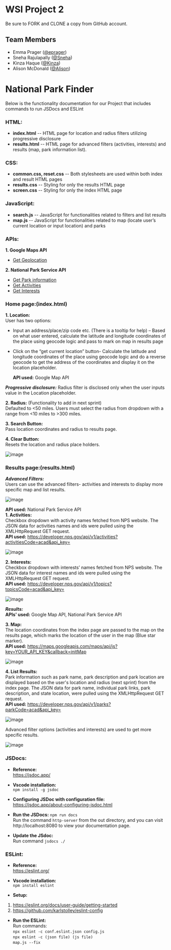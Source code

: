 # WSI Project 2

Be sure to FORK and CLONE a copy from GitHub account.

## Team Members
* Emma Prager ([@eprager](https://github.com/eprager/))
* Sneha Rajulapally ([@Sneha](https://github.com/SnehaRajulapally))
* Kinza Haque ([@Kinza](https://github.com/khaque1))
* Alison McDonald ([@Alison](https://github.com/missamcdonald))

# National Park Finder

Below is the functionality documentation for our Project that includes commands to run JSDocs and ESLint

### HTML: 
- **index.html** -- HTML page for location and radius filters utilizing progressive disclosure 
- **results.html** -- HTML page for advanced filters (activities, interests) and results (map, park information list).

### CSS: 
- **common.css, reset.css** -- Both stylesheets are used within both index and result HTML pages
- **results.css** -- Styling for only the results HTML page
- **screen.css** -- Styling for only the index HTML page

### JavaScript:
- **search.js** -- JavaScript for functionalities related to filters and list results
- **map.js** -- JavaScript for functionalities related to map (locate user’s current location or input location) and parks

### APIs:
**1. Google Maps API**
  - [Get Geolocation](https://maps.googleapis.com/maps/api/js?key=YOUR_API_KEY&callback=initMap)

**2. National Park Service API**
  - [Get Park information](https://developer.nps.gov/api/v1/parks?parkCode=acad&api_key=)
  - [Get Activities](https://developer.nps.gov/api/v1/activities?activitiesCode=acad&api_key=)
  - [Get Interests](https://developer.nps.gov/api/v1/topics?topicsCode=acad&api_key=)

### Home page:(index.html) 
**1. Location:** <br>
  User has two options:
- Input an address/place/zip code etc. (There is a tooltip for help) – Based on what user entered, calculate the latitude and longitude coordinates of the place using geocode logic and pass to mark on map in results page 
- Click on the “get current location” button- Calculate the latitude and longitude coordinates of the place using geocode logic and do a reverse geocode to get the address of the coordinates and display it on the location placeholder.

  **API used:** Google Map API

***Progressive disclosure:*** Radius filter is disclosed only when the user inputs value in the Location placeholder.

**2. Radius:** (Functionality to add in next sprint) <br>
Defaulted to <50 miles. Users must select the radius from dropdown with a range from <10 miles to >300 miles.

**3. Search Button:** <br>
Pass location coordinates and radius to results page.

**4. Clear Button:** <br>
Resets the location and radius place holders.

![image](https://user-images.githubusercontent.com/46754241/112546397-60db0580-8d87-11eb-9c8b-ab0b897f37ec.png)

### Results page:(results.html) 
***Advanced Filters:*** <br>
Users can use the advanced filters- activities and interests to display more specific map and list results.

![image](https://user-images.githubusercontent.com/46754241/112546688-be6f5200-8d87-11eb-865a-40dab0dc6118.png)

**API used:** National Park Service API <br>
**1. Activities:** <br>
Checkbox dropdown with activity names fetched from NPS website. The JSON data for activities names and ids were pulled using the XMLHttpRequest GET request. <br>
**API used:** https://developer.nps.gov/api/v1/activities?activitiesCode=acad&api_key=

![image](https://user-images.githubusercontent.com/46754241/112546784-e52d8880-8d87-11eb-886f-227a2a78336e.png)

**2. Interests:** <br>
Checkbox dropdown with interests’ names fetched from NPS website. The JSON data for interest names and ids were pulled using the XMLHttpRequest GET request. <br>
**API used:** https://developer.nps.gov/api/v1/topics?topicsCode=acad&api_key=

![image](https://user-images.githubusercontent.com/46754241/112546826-f8d8ef00-8d87-11eb-8b7a-4f77bc426ad3.png)

***Results:*** <br>
**APIs' used:**  Google Map API, National Park Service API

**3. Map:** <br>
The location coordinates from the index page are passed to the map on the results page, which marks the location of the user in the map (Blue star marker). <br>
**API used:** https://maps.googleapis.com/maps/api/js?key=YOUR_API_KEY&callback=initMap

![image](https://user-images.githubusercontent.com/46754241/112546905-13ab6380-8d88-11eb-9580-73b945a90c1e.png)

**4. List Results:** <br>
Park information such as park name, park description and park location are displayed based on the user's location and radius (next sprint) from the index page. The JSON data for park name, individual park links, park description, and state location, were pulled using the XMLHttpRequest GET request. <br>
**API used:** https://developer.nps.gov/api/v1/parks?parkCode=acad&api_key=

![image](https://user-images.githubusercontent.com/46754241/112547007-2faf0500-8d88-11eb-8cae-024de309885b.png)

Advanced filter options (activities and interests) are used to get more specific results.

![image](https://user-images.githubusercontent.com/46754241/112547179-68e77500-8d88-11eb-9b7f-6ea841964404.png)

### JSDocs:

- **Reference:** <br>
https://jsdoc.app/

- **Vscode installation:** <br>
``npm install -g jsdoc``

- **Configuring JSDoc with configuration file:** <br>
https://jsdoc.app/about-configuring-jsdoc.html

- **Run the JSDocs:**
``npm run docs`` <br>
Run the command ``http-server`` from the out directory, and you can visit http://localhost:8080 to view your documentation page.

- **Update the JSdoc:** <br>
Run command ``jsdocs ./``

### ESLint:

- **Reference:** <br>
https://eslint.org/

- **Vscode installation:** <br>
``npm install eslint``

- **Setup:** <br>
1. https://eslint.org/docs/user-guide/getting-started
2. https://github.com/karlstolley/eslint-config

- **Run the ESLint:** <br>
Run commands: <br>
``npx eslint -c conf.eslint.json config.js`` <br>
``npx eslint -c (json file) (js file)`` <br>
``map.js --fix``

